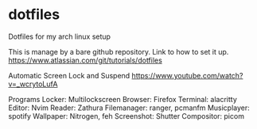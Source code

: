 # dotfiles
Dotfiles for my arch linux setup

This is manage by a bare github repository.
Link to how to set it up.
https://www.atlassian.com/git/tutorials/dotfiles

Automatic Screen Lock and Suspend
https://www.youtube.com/watch?v=_wcrytoLufA

Programs
Locker: Multilockscreen
Browser: Firefox
Terminal: alacritty
Editor: Nvim
Reader: Zathura
Filemanager: ranger, pcmanfm
Musicplayer: spotify
Wallpaper: Nitrogen, feh
Screenshot: Shutter
Compositor: picom

